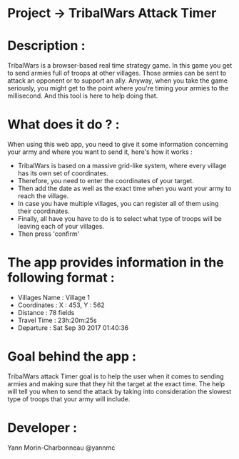 # Project -> TribalWars Attack Timer

# Description :

TribalWars is a browser-based real time strategy game. In this game you get to send armies full of troops at other villages. Those armies can be sent to attack an opponent or to support an ally. Anyway, when you take the game seriously, you might get to the point where you're timing your armies to the millisecond. And this tool is here to help doing that.
  
# What does it do ? :

When using this web app, you need to give it some information concerning your army and where you want to send it, here's how it works :

 - TribalWars is based on a massive grid-like system, where every village has its own set of coordinates. 
 - Therefore, you need to enter the coordinates of your target.
 - Then add the date as well as the exact time when you want your army to reach the village.
 - In case you have multiple villages, you can register all of them using their coordinates.
 - Finally, all have you have to do is to select what type of troops will be leaving each of your villages.
 - Then press 'confirm'
 
# The app provides information in the following format :

 - Villages Name : Village 1
 - Coordinates : X : 453, Y : 562 
 - Distance : 78 fields
 - Travel Time : 23h:20m:25s
 - Departure : Sat Sep 30 2017 01:40:36

# Goal behind the app :
  
TribalWars attack Timer goal is to help the user when it comes to sending armies and making sure that they hit the target at the exact time. The help will tell you when to send the attack by taking into consideration the slowest type of troops that your army will include.
 
# Developer : 
Yann Morin-Charbonneau @yannmc
